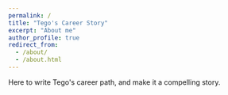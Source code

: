 ```yaml
---
permalink: /
title: "Tego's Career Story"
excerpt: "About me"
author_profile: true
redirect_from: 
  - /about/
  - /about.html
---
```


Here to write Tego's career path, and make it a compelling story.